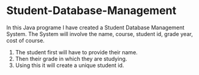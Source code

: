 # Student-Database-Management
In this Java programe I have created a Student Database Management System. The System will involve the name, course, student id, grade year, cost of course.

1. The student first will have to provide their name.
2. Then their grade in which they are studying.
3. Using this it will create a unique student id.
